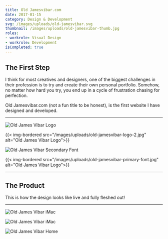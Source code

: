 ```yaml
---
title: Old Jamesvibar.com
date: 2017-01-15
category: Design & Development
svg: /images/uploads/old-jamesvibar.svg
thumbnail: /images/uploads/old-jamesvibar-thumb.jpg
roles:
- workrole: Visual Design
- workrole: Development
isCompleted: true
---
```


## The First Step

I think for most creatives and designers, one of the biggest challenges in their profession is to try and create their own personal portfolio. Somehow, no matter how hard you try, you end up in a cycle of frustration chasing for perfection.

Old Jamesvibar.com (not a fun title to be honest), is the first website I have designed and developed.

***

![Old James Vibar Logo][logo1]

{{< img-bordered src="/images/uploads/old-jamesvibar-logo-2.jpg" alt="Old James Vibar Logo">}}

![Old James Vibar Secondary Font][secondaryfont]

{{< img-bordered src="/images/uploads/old-jamesvibar-primary-font.jpg" alt="Old James Vibar Logo">}}

***

## The Product

This is how the design looks like live and fully fleshed out!

***

![Old James Vibar iMac][imac]

![Old James Vibar iMac][iphone]

![Old James Vibar Home][home]

[logo1]: /images/uploads/old-jamesvibar-logo-1.jpg
[logo2]: /images/uploads/old-jamesvibar-logo-2.jpg
[primaryfont]: /images/uploads/old-jamesvibar-primary-font.jpg
[secondaryfont]: /images/uploads/old-jamesvibar-secondary-font.jpg
[imac]: /images/uploads/old-jamesvibar-mockup-imac.jpg
[iphone]: /images/uploads/old-jamesvibar-mockup-iphone.jpg
[home]: /images/uploads/old-jamesvibar-home.jpg